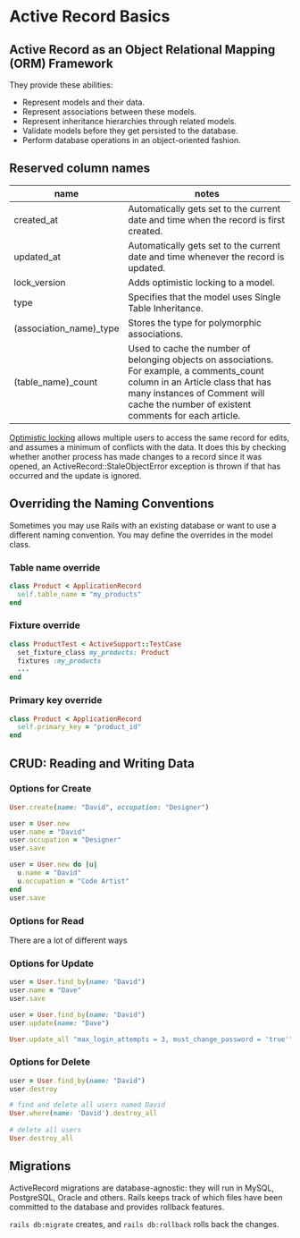 # Active Record Basics

## Active Record as an Object Relational Mapping (ORM) Framework
They provide these abilities:

- Represent models and their data.
- Represent associations between these models.
- Represent inheritance hierarchies through related models.
- Validate models before they get persisted to the database.
- Perform database operations in an object-oriented fashion.

## Reserved column names

name | notes
-- | --
created_at | Automatically gets set to the current date and time when the record is first created.
updated_at | Automatically gets set to the current date and time whenever the record is updated.
lock_version | Adds optimistic locking to a model.
type | Specifies that the model uses Single Table Inheritance.
(association_name)_type | Stores the type for polymorphic associations.
(table_name)_count | Used to cache the number of belonging objects on associations. For example, a comments_count column in an Article class that has many instances of Comment will cache the number of existent comments for each article.

[Optimistic locking](https://api.rubyonrails.org/v5.2.7/classes/ActiveRecord/Locking/Optimistic.html) allows multiple users to access the same record for edits, and assumes a minimum of conflicts with the data. It does this by checking whether another process has made changes to a record since it was opened, an ActiveRecord::StaleObjectError exception is thrown if that has occurred and the update is ignored.

## Overriding the Naming Conventions

Sometimes you may use Rails with an existing database or want to use a different naming convention. You may define the overrides in the model class.

### Table name override

```ruby
class Product < ApplicationRecord
  self.table_name = "my_products"
end
```

### Fixture override

```ruby
class ProductTest < ActiveSupport::TestCase
  set_fixture_class my_products: Product
  fixtures :my_products
  ...
end
```

### Primary key override

```ruby
class Product < ApplicationRecord
  self.primary_key = "product_id"
end
```

## CRUD: Reading and Writing Data

### Options for Create 

```ruby
User.create(name: "David", occupation: "Designer")
``` 
```ruby
user = User.new
user.name = "David"
user.occupation = "Designer"
user.save
```
```ruby
user = User.new do |u|
  u.name = "David"
  u.occupation = "Code Artist"
end
user.save
```

### Options for Read

There are a lot of different ways

### Options for Update

```ruby
user = User.find_by(name: "David")
user.name = "Dave"
user.save
```
```ruby
user = User.find_by(name: "David")
user.update(name: "Dave")
```
```ruby
User.update_all "max_login_attempts = 3, must_change_password = 'true'"
```

### Options for Delete

```ruby
user = User.find_by(name: "David")
user.destroy
```
```ruby
# find and delete all users named David
User.where(name: 'David').destroy_all
 
# delete all users
User.destroy_all
```

## Migrations

ActiveRecord migrations are database-agnostic: they will run in MySQL, PostgreSQL, Oracle and others. 
Rails keeps track of which files have been committed to the database and provides rollback features. 

`rails db:migrate` creates, and `rails db:rollback` rolls back the changes.
